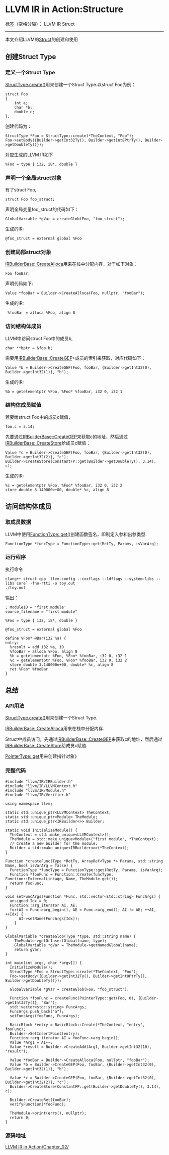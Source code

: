 ﻿# LLVM IR in Action:Structure

标签（空格分隔）： LLVM IR Struct

---
本文介绍LLVM的[Struct](https://llvm.org/docs/LangRef.html#structure-types)的创建和使用
## 创建Struct Type
### 定义一个Struct Type
[StructType.create()](https://llvm.org/doxygen/classllvm_1_1StructType.html#ab6c57734c1613c9cb4629578d7ac611a)用来创建一个Struct Type.以struct Foo为例：
```
struct Foo
{
    int a;
    char *b;
    double c;
};
```
创建代码为：
```
StructType *Foo = StructType::create(*TheContext, "Foo");
Foo->setBody({Builder->getInt32Ty(), Builder->getInt8PtrTy(), Builder->getDoubleTy()});
```
对应生成的LLVM IR如下
```
%Foo = type { i32, i8*, double }
```
### 声明一个全局struct对象
有了struct Foo,
```
struct Foo foo_struct;
```
声明全局变量foo_struct的代码如下：
```
GlobalVariable *gVar = createGlob(Foo, "foo_struct");
```
生成的IR:
```
@foo_struct = external global %Foo
```
### 创建局部struct对象
[IRBuilderBase::CreateAlloca](https://llvm.org/doxygen/classllvm_1_1IRBuilderBase.html#afbe24f9e57cab99bd5bf3960c76bcc94)用来在栈中分配内存，对于如下对象：
```
Foo fooBar;
```
声明代码如下:
```
Value *fooBar = Builder->CreateAlloca(Foo, nullptr, "fooBar");
```
生成的IR:
```
 %fooBar = alloca %Foo, align 8
```
### 访问结构体成员
LLVM中访问struct Foo中的成员b,
```
char **bptr = &foo.b;
```
需要用[IRBuilderBase::CreateGEP](https://llvm.org/doxygen/classllvm_1_1IRBuilderBase.html#a4e4be43def2aaea99a194dda41979444)+成员的索引来获取，对应代码如下：
```
Value *b = Builder->CreateGEP(Foo, fooBar, {Builder->getInt32(0), Builder->getInt32(1)}, "b");
```
生成的IR:
```
%b = getelementptr %Foo, %Foo* %fooBar, i32 0, i32 1
```
### 结构体成员赋值
若要给struct Foo中的成员c赋值，
```
foo.c = 3.14;
```
先要通过[IRBuilderBase::CreateGEP](https://llvm.org/doxygen/classllvm_1_1IRBuilderBase.html#a4e4be43def2aaea99a194dda41979444)来获取c的地址，然后通过[IRBuilderBase::CreateStore](https://llvm.org/doxygen/classllvm_1_1IRBuilderBase.html#a7d1a18dc150da601587ccc716e0e4b41)给成员c赋值：
```
Value *c = Builder->CreateGEP(Foo, fooBar, {Builder->getInt32(0), Builder->getInt32(2)}, "c");
Builder->CreateStore(ConstantFP::get(Builder->getDoubleTy(), 3.14), c);
```
生成的IR:
```
%c = getelementptr %Foo, %Foo* %fooBar, i32 0, i32 2
store double 3.140000e+00, double* %c, align 8
```


## 访问结构体成员
### 取成员数据
LLVM中使用[FunctionType::get()](https://llvm.org/doxygen/classllvm_1_1FunctionType.html#a7e89b55242c964ae61b7850e99cacef0)创建函数签名，即制定入参和出参类型.
```
FunctionType *funcType = FunctionType::get(RetTy, Params, isVarArg);
```

### 运行程序
执行命令
```
clang++ struct.cpp `llvm-config --cxxflags --ldflags --system-libs --libs core` -fno-rtti -o toy.out
./toy.out
```
输出：
```
; ModuleID = 'first module'
source_filename = "first module"

%Foo = type { i32, i8*, double }

@foo_struct = external global %Foo

define %Foo* @Bar(i32 %a) {
entry:
  %result = add i32 %a, 10
  %fooBar = alloca %Foo, align 8
  %b = getelementptr %Foo, %Foo* %fooBar, i32 0, i32 1
  %c = getelementptr %Foo, %Foo* %fooBar, i32 0, i32 2
  store double 3.140000e+00, double* %c, align 8
  ret %Foo* %fooBar
}
```

## 总结
### API用法
[StructType.create()](https://llvm.org/doxygen/classllvm_1_1StructType.html#ab6c57734c1613c9cb4629578d7ac611a)用来创建一个Struct Type.

[IRBuilderBase::CreateAlloca](https://llvm.org/doxygen/classllvm_1_1IRBuilderBase.html#afbe24f9e57cab99bd5bf3960c76bcc94)用来在栈中分配内存.

Struct中成员访问，先通过[IRBuilderBase::CreateGEP](https://llvm.org/doxygen/classllvm_1_1IRBuilderBase.html#a4e4be43def2aaea99a194dda41979444)来获取c的地址，然后通过[IRBuilderBase::CreateStore](https://llvm.org/doxygen/classllvm_1_1IRBuilderBase.html#a7d1a18dc150da601587ccc716e0e4b41)给成员c赋值.

[PointerType::get](https://llvm.org/doxygen/classllvm_1_1PointerType.html#a050a395d1656e546679d8b144d951bb2)用来创建指针对象》

### 完整代码
```
#include "llvm/IR/IRBuilder.h"
#include "llvm/IR/LLVMContext.h"
#include "llvm/IR/Module.h"
#include "llvm/IR/Verifier.h"

using namespace llvm;

static std::unique_ptr<LLVMContext> TheContext;
static std::unique_ptr<Module> TheModule;
static std::unique_ptr<IRBuilder<>> Builder;

static void InitializeModule() {
  TheContext = std::make_unique<LLVMContext>();
  TheModule = std::make_unique<Module>("first module", *TheContext);
  // Create a new builder for the module.
  Builder = std::make_unique<IRBuilder<>>(*TheContext);
}

Function *createFunc(Type *RetTy, ArrayRef<Type *> Params, std::string Name, bool isVarArg = false) {
  FunctionType *funcType = FunctionType::get(RetTy, Params, isVarArg);
  Function *fooFunc = Function::Create(funcType, Function::ExternalLinkage, Name, TheModule.get());
  return fooFunc;
}

void setFuncArgs(Function *Func, std::vector<std::string> FuncArgs) {
  unsigned Idx = 0;
  Function::arg_iterator AI, AE;
  for(AI = Func->arg_begin(), AE = Func->arg_end(); AI != AE; ++AI, ++Idx) {
      AI->setName(FuncArgs[Idx]);
    }
}

GlobalVariable *createGlob(Type *type, std::string name) {
    TheModule->getOrInsertGlobal(name, type);
    GlobalVariable *gVar = TheModule->getNamedGlobal(name);
    return gVar;
}

int main(int argc, char *argv[]) {
  InitializeModule();
  StructType *Foo = StructType::create(*TheContext, "Foo");
  Foo->setBody({Builder->getInt32Ty(), Builder->getInt8PtrTy(), Builder->getDoubleTy()});

  GlobalVariable *gVar = createGlob(Foo, "foo_struct");

  Function *fooFunc = createFunc(PointerType::get(Foo, 0), {Builder->getInt32Ty()}, "Bar");
  std::vector<std::string> FuncArgs;
  FuncArgs.push_back("a");
  setFuncArgs(fooFunc, FuncArgs);

  BasicBlock *entry = BasicBlock::Create(*TheContext, "entry", fooFunc);
  Builder->SetInsertPoint(entry);
  Function::arg_iterator AI = fooFunc->arg_begin();
  Value *Arg1 = AI++;
  Value *result = Builder->CreateAdd(Arg1, Builder->getInt32(10), "result");

  Value *fooBar = Builder->CreateAlloca(Foo, nullptr, "fooBar");
  Value *b = Builder->CreateGEP(Foo, fooBar, {Builder->getInt32(0), Builder->getInt32(1)}, "b");

  Value *c = Builder->CreateGEP(Foo, fooBar, {Builder->getInt32(0), Builder->getInt32(2)}, "c");
  Builder->CreateStore(ConstantFP::get(Builder->getDoubleTy(), 3.14), c);

  Builder->CreateRet(fooBar);
  verifyFunction(*fooFunc);

  TheModule->print(errs(), nullptr);
  return 0;
}
```

### 源码地址

[LLVM IR in Action/Chapter_02/](https://github.com/bigconvience/llvm-ir-in-action/blob/main/Chapter_02/struct.cpp)





